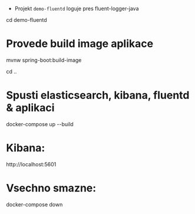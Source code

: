 * Projekt `demo-fluentd` loguje pres fluent-logger-java

cd demo-fluentd

# Provede build image aplikace
mvnw spring-boot:build-image

cd ..

# Spusti elasticsearch, kibana, fluentd & aplikaci
docker-compose up --build

# Kibana:
http://localhost:5601

# Vsechno smazne:
docker-compose down
